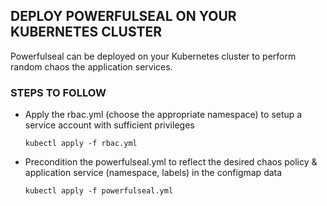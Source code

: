 ## DEPLOY POWERFULSEAL ON YOUR KUBERNETES CLUSTER

Powerfulseal can be deployed on your Kubernetes cluster to perform random chaos the application services. 

### STEPS TO FOLLOW

- Apply the rbac.yml (choose the appropriate namespace) to setup a service account with sufficient privileges

  `kubectl apply -f rbac.yml` 

- Precondition the powerfulseal.yml to reflect the desired chaos policy & application service (namespace, labels) in the configmap data

  `kubectl apply -f powerfulseal.yml` 

 
